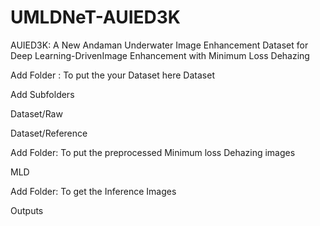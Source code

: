 # UMLDNeT-AUIED3K
AUIED3K: A New Andaman Underwater Image Enhancement Dataset for Deep Learning-DrivenImage Enhancement with Minimum Loss Dehazing

Add Folder : To put the your Dataset here
Dataset

Add Subfolders

Dataset/Raw

Dataset/Reference

Add Folder: To put the preprocessed Minimum loss Dehazing images

MLD 

Add Folder: To get the Inference Images

Outputs
